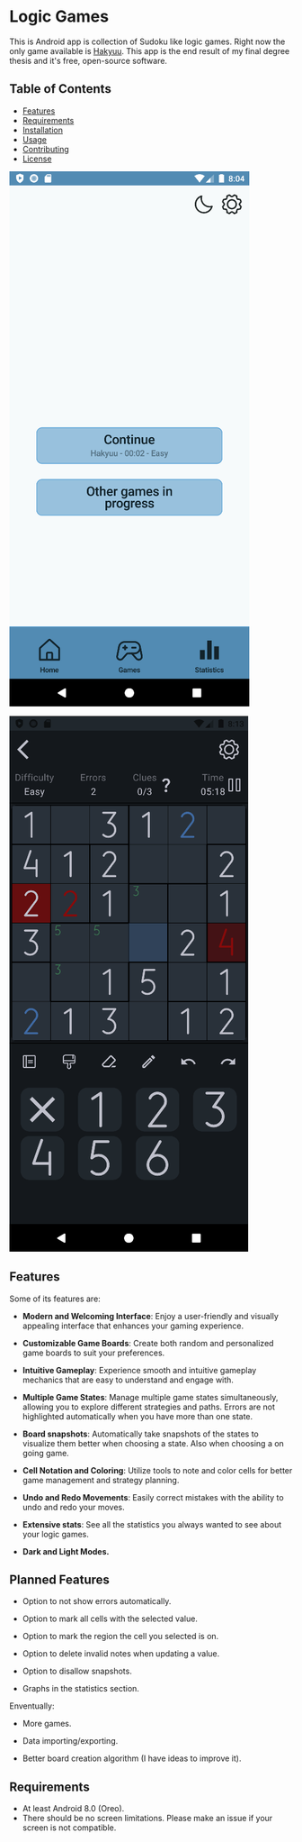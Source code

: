 # Logic Games

This is Android app is collection of Sudoku like logic games. Right now the only game available is [Hakyuu](https://www.janko.at/Raetsel/Hakyuu/index.htm). This app is the end result of my final degree thesis and it's free, open-source software.

## Table of Contents

-   [Features](#features)
-   [Requirements](#requirements)
-   [Installation](#installation)
-   [Usage](#usage)
-   [Contributing](#contributing)
-   [License](#license)

![Screenshot 1](assets/home.png)

![Screenshot 2](assets/game.png)

## Features

Some of its features are:

-   **Modern and Welcoming Interface**: Enjoy a user-friendly and visually appealing interface that enhances your gaming experience.

-   **Customizable Game Boards**: Create both random and personalized game boards to suit your preferences.

-   **Intuitive Gameplay**: Experience smooth and intuitive gameplay mechanics that are easy to understand and engage with.

-   **Multiple Game States**: Manage multiple game states simultaneously, allowing you to explore different strategies and paths. Errors are not highlighted automatically when you have more than one state.

-   **Board snapshots**: Automatically take snapshots of the states to visualize them better when choosing a state. Also when choosing a on going game.

-   **Cell Notation and Coloring**: Utilize tools to note and color cells for better game management and strategy planning.

-   **Undo and Redo Movements**: Easily correct mistakes with the ability to undo and redo your moves.

-   **Extensive stats**: See all the statistics you always wanted to see about your logic games.

-   **Dark and Light Modes.**

## Planned Features

-   Option to not show errors automatically.

-   Option to mark all cells with the selected value.

-   Option to mark the region the cell you selected is on.

-   Option to delete invalid notes when updating a value.

-   Option to disallow snapshots.

-   Graphs in the statistics section.

Enventually:

-   More games.

-   Data importing/exporting.

-   Better board creation algorithm (I have ideas to improve it).

## Requirements

-   At least Android 8.0 (Oreo).
-   There should be no screen limitations. Please make an issue if your screen is not compatible.
